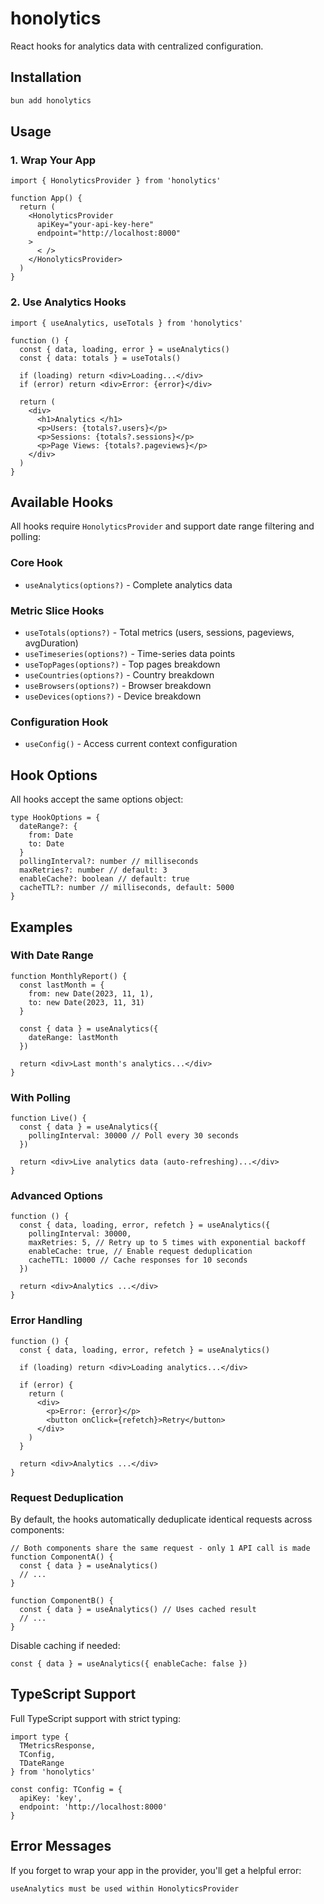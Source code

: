 # honolytics

React hooks for analytics  data with centralized configuration.

## Installation

```bash
bun add honolytics
```

## Usage

### 1. Wrap Your App

```tsx
import { HonolyticsProvider } from 'honolytics'

function App() {
  return (
    <HonolyticsProvider
      apiKey="your-api-key-here"
      endpoint="http://localhost:8000"
    >
      < />
    </HonolyticsProvider>
  )
}
```

### 2. Use Analytics Hooks

```tsx
import { useAnalytics, useTotals } from 'honolytics'

function () {
  const { data, loading, error } = useAnalytics()
  const { data: totals } = useTotals()

  if (loading) return <div>Loading...</div>
  if (error) return <div>Error: {error}</div>

  return (
    <div>
      <h1>Analytics </h1>
      <p>Users: {totals?.users}</p>
      <p>Sessions: {totals?.sessions}</p>
      <p>Page Views: {totals?.pageviews}</p>
    </div>
  )
}
```

## Available Hooks

All hooks require `HonolyticsProvider` and support date range filtering and polling:

### Core Hook
- `useAnalytics(options?)` - Complete analytics data

### Metric Slice Hooks
- `useTotals(options?)` - Total metrics (users, sessions, pageviews, avgDuration)
- `useTimeseries(options?)` - Time-series data points
- `useTopPages(options?)` - Top pages breakdown
- `useCountries(options?)` - Country breakdown
- `useBrowsers(options?)` - Browser breakdown  
- `useDevices(options?)` - Device breakdown

### Configuration Hook
- `useConfig()` - Access current context configuration

## Hook Options

All hooks accept the same options object:

```tsx
type HookOptions = {
  dateRange?: {
    from: Date
    to: Date
  }
  pollingInterval?: number // milliseconds
  maxRetries?: number // default: 3
  enableCache?: boolean // default: true
  cacheTTL?: number // milliseconds, default: 5000
}
```

## Examples

### With Date Range

```tsx
function MonthlyReport() {
  const lastMonth = {
    from: new Date(2023, 11, 1),
    to: new Date(2023, 11, 31)
  }

  const { data } = useAnalytics({
    dateRange: lastMonth
  })

  return <div>Last month's analytics...</div>
}
```

### With Polling

```tsx
function Live() {
  const { data } = useAnalytics({
    pollingInterval: 30000 // Poll every 30 seconds
  })

  return <div>Live analytics data (auto-refreshing)...</div>
}
```

### Advanced Options

```tsx
function () {
  const { data, loading, error, refetch } = useAnalytics({
    pollingInterval: 30000,
    maxRetries: 5, // Retry up to 5 times with exponential backoff
    enableCache: true, // Enable request deduplication
    cacheTTL: 10000 // Cache responses for 10 seconds
  })

  return <div>Analytics ...</div>
}
```

### Error Handling

```tsx
function () {
  const { data, loading, error, refetch } = useAnalytics()

  if (loading) return <div>Loading analytics...</div>
  
  if (error) {
    return (
      <div>
        <p>Error: {error}</p>
        <button onClick={refetch}>Retry</button>
      </div>
    )
  }

  return <div>Analytics ...</div>
}
```

### Request Deduplication

By default, the hooks automatically deduplicate identical requests across components:

```tsx
// Both components share the same request - only 1 API call is made
function ComponentA() {
  const { data } = useAnalytics()
  // ...
}

function ComponentB() {
  const { data } = useAnalytics() // Uses cached result
  // ...
}
```

Disable caching if needed:
```tsx
const { data } = useAnalytics({ enableCache: false })
```


## TypeScript Support

Full TypeScript support with strict typing:

```tsx
import type { 
  TMetricsResponse, 
  TConfig,
  TDateRange 
} from 'honolytics'

const config: TConfig = {
  apiKey: 'key',
  endpoint: 'http://localhost:8000'
}
```

## Error Messages

If you forget to wrap your app in the provider, you'll get a helpful error:

```
useAnalytics must be used within HonolyticsProvider
```
